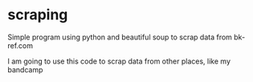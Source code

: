 # scraping

Simple program using python and beautiful soup to scrap data from bk-ref.com 

I am going to use this code to scrap data from other places, like my bandcamp
